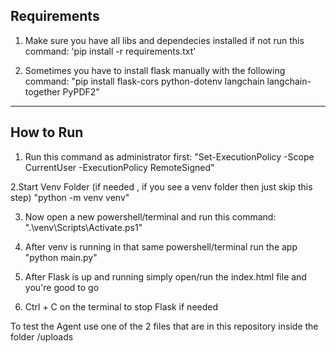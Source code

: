 ## Requirements

1. Make sure you have all libs and dependecies installed if not run this command:
   'pip install -r requirements.txt'

2. Sometimes you have to install flask manually with the following command:
   "pip install flask-cors python-dotenv langchain langchain-together PyPDF2"


---

## How to Run

1. Run this command as administrator first:
"Set-ExecutionPolicy -Scope CurrentUser -ExecutionPolicy RemoteSigned"

2.Start Venv Folder (if needed , if you see a venv folder then just skip this step)
"python -m venv venv"

3. Now open a new powershell/terminal and run this command:
".\venv\Scripts\Activate.ps1"

4. After venv is running in that same powershell/terminal run the app
"python main.py"

5. After Flask is up and running simply open/run the index.html file and you're good to go

6. Ctrl + C on the terminal to stop Flask if needed

To test the Agent use one of the 2 files that are in this repository inside the folder /uploads

<!-- Rrespekte nga Shpati -->

